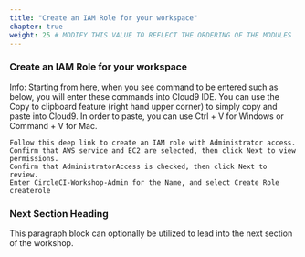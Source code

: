 ```yaml
---
title: "Create an IAM Role for your workspace"
chapter: true
weight: 25 # MODIFY THIS VALUE TO REFLECT THE ORDERING OF THE MODULES
---
```


### Create an IAM Role for your workspace <!-- MODIFY THIS SUBHEADING -->

Info: Starting from here, when you see command to be entered such as below, you will enter these commands into Cloud9 IDE. You can use the Copy to clipboard feature (right hand upper corner) to simply copy and paste into Cloud9. In order to paste, you can use Ctrl + V for Windows or Command + V for Mac.

    Follow this deep link to create an IAM role with Administrator access.
    Confirm that AWS service and EC2 are selected, then click Next to view permissions.
    Confirm that AdministratorAccess is checked, then click Next to review.
    Enter CircleCI-Workshop-Admin for the Name, and select Create Role createrole

### Next Section Heading <!-- MODIFY THIS HEADING -->
This paragraph block can optionally be utilized to lead into the next section of the workshop.

